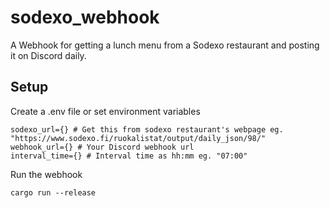 # sodexo_webhook

A Webhook for getting a lunch menu from a Sodexo restaurant and posting it on Discord daily.

## Setup

Create a .env file or set environment variables

```
sodexo_url={} # Get this from sodexo restaurant's webpage eg. "https://www.sodexo.fi/ruokalistat/output/daily_json/98/"
webhook_url={} # Your Discord webhook url
interval_time={} # Interval time as hh:mm eg. "07:00"
```

Run the webhook

```
cargo run --release
```
